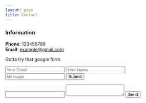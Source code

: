 ```yaml
---
layout: page
title: Contact
---
```



### Information 

**Phone**: 123456789  
**Email**: example@gmail.com  

Gotta try that google form

<form accept-charset="UTF-8" action="https://formkeep.com/f/exampletoken" method="POST">
  <input type="email" name="email" placeholder="Your Email">
  <input type="text" name="name" placeholder="Your Name">
  <input type="message" name="message" placeholder="Message">
  <input type="hidden" name="utf8" value="✓">
  <button type="submit">Submit</button>
</form>


<form action="http://formspree.io/you@email.com" method="post">
  <input type="email" name="_replyto">
  <textarea name="body"></textarea>
  <input type="submit" value="Send">
</form>
